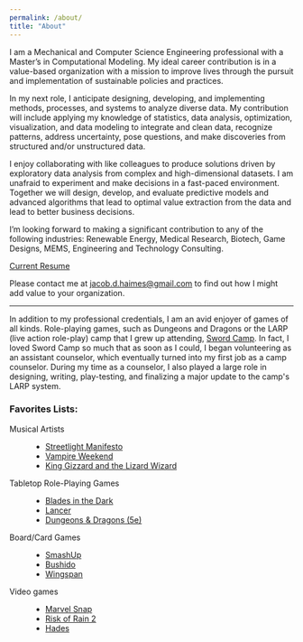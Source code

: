 ```yaml
---
permalink: /about/
title: "About"
---
```

I am a Mechanical and Computer Science Engineering professional with a Master’s in Computational Modeling. My ideal career contribution is in a value-based organization with a mission to improve lives through the pursuit and implementation of sustainable policies and practices. 

In my next role, I anticipate designing, developing, and implementing methods, processes, and systems to analyze diverse data. My contribution will include applying my knowledge of statistics, data analysis, optimization, visualization, and data modeling to integrate and clean data, recognize patterns, address uncertainty, pose questions, and make discoveries from structured and/or unstructured data. 

I enjoy collaborating with like colleagues to produce solutions driven by exploratory data analysis from complex and high-dimensional datasets. I am unafraid to experiment and make decisions in a fast-paced environment. Together we will design, develop, and evaluate predictive models and advanced algorithms that lead to optimal value extraction from the data and lead to better business decisions.

I’m looking forward to making a significant contribution to any of the following industries: Renewable Energy, Medical Research, Biotech, Game Designs, MEMS, Engineering and Technology Consulting.

[Current Resume](https://jacob-haimes.github.io/PDFs/Jacob-Haimes_Resume_GitHub)

Please contact me at <jacob.d.haimes@gmail.com> to find out how I might add value to your organization.

---

In addition to my professional credentials, I am an avid enjoyer of games of all kinds. Role-playing games, such as Dungeons and Dragons or the LARP (live action role-play) camp that I grew up attending, [Sword Camp](https://swordcamp.com/). In fact, I loved Sword Camp so much that as soon as I could, I began volunteering as an assistant counselor, which eventually turned into my first job as a camp counselor. During my time as a counselor, I also played a large role in designing, writing, play-testing, and finalizing a major update to the camp's LARP system.

### Favorites Lists:
<dl>
    <dt>Musical Artists</dt>
    <dd>
      <ul>
        <li> <a href="https://www.streetlightmanifesto.com/">Streetlight Manifesto</a> </li>
          <li> <a href="https://www.vampireweekend.com/">Vampire Weekend</a> </li>
        <li> <a href="https://kinggizzardandthelizardwizard.com/">King Gizzard and the Lizard Wizard</a> </li>
      </ul>
    </dd>
    <dt>Tabletop Role-Playing Games</dt>
     <dd>
      <ul>
        <li> <a href="https://bladesinthedark.com/greetings-scoundrel">Blades in the Dark</a> </li>
          <li> <a href="https://massifpress.com/">Lancer</a> </li>
        <li> <a href="https://dnd.wizards.com/">Dungeons & Dragons (5e)</a> </li>
      </ul>
    </dd>
    <dt>Board/Card Games</dt>
     <dd>
      <ul>
        <li> <a href="https://alderacstore.com/smash-up/">SmashUp</a> </li>
          <li> <a href="https://greyfoxgames.com/current-games/bushido/">Bushido</a> </li>
        <li> <a href="https://stonemaiergames.com/games/wingspan/">Wingspan</a> </li>
      </ul>
    </dd>
    <dt>Video games</dt>
     <dd>
      <ul>
        <li> <a href="https://www.marvelsnap.com/">Marvel Snap</a> </li>
          <li> <a href="https://www.riskofrain.com/">Risk of Rain 2</a> </li>
        <li> <a href="https://www.supergiantgames.com/games/hades/">Hades</a> </li>
      </ul>
    </dd>
</dl>
